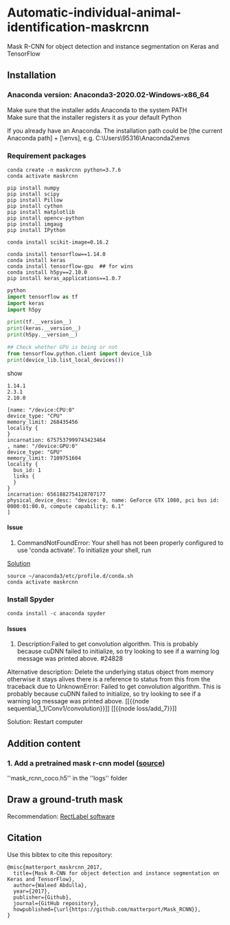 # Automatic-individual-animal-identification-maskrcnn
Mask R-CNN for object detection and instance segmentation on Keras and TensorFlow

## Installation

### Anaconda version: Anaconda3-2020.02-Windows-x86_64

Make sure that the installer adds Anaconda to the system PATH  
Make sure that the installer registers it as your default Python

If you already have an Anaconda. The installation path could be [the current Anaconda path] + [\envs], e.g. C:\Users\95316\Anaconda2\envs

### Requirement packages
```
conda create -n maskrcnn python=3.7.6
conda activate maskrcnn

pip install numpy
pip install scipy
pip install Pillow
pip install cython
pip install matplotlib
pip install opencv-python
pip install imgaug
pip install IPython
```
```
conda install scikit-image=0.16.2

conda install tensorflow==1.14.0
conda install keras
conda install tensorflow-gpu  ## for wins
conda install h5py==2.10.0
pip install keras_applications==1.0.7
```

``` python
python
import tensorflow as tf
import keras
import h5py

print(tf.__version__)
print(keras.__version__)
print(h5py.__version__)

## Check whether GPU is being or not
from tensorflow.python.client import device_lib
print(device_lib.list_local_devices())
```
show
```
1.14.1
2.3.1
2.10.0

[name: "/device:CPU:0"
device_type: "CPU"
memory_limit: 268435456
locality {
}
incarnation: 6757537999743423464
, name: "/device:GPU:0"
device_type: "GPU"
memory_limit: 7109751604
locality {
  bus_id: 1
  links {
  }
}
incarnation: 6561882754128707177
physical_device_desc: "device: 0, name: GeForce GTX 1080, pci bus id: 0000:01:00.0, compute capability: 6.1"
]
```
#### Issue
1. CommandNotFoundError: Your shell has not been properly configured to use 'conda activate'. To initialize your shell, run

[Solution](https://github.com/conda/conda/issues/7980#issuecomment-441358406)
```
source ~/anaconda3/etc/profile.d/conda.sh
conda activate maskrcnn
```


### Install Spyder
```
conda install -c anaconda spyder
```
#### Issues
1. Description:Failed to get convolution algorithm. This is probably because cuDNN failed to initialize, so try looking to see if a warning log message was printed above. #24828

Alternative description: Delete the underlying status object from memory otherwise it stays alives there is a reference to status from this from the traceback due to UnknownError: Failed to get convolution algorithm. This is probably because cuDNN failed to initialize, so try looking to see if a warning log message was printed above. [[{{node sequential_1_1/Conv1/convolution}}]] [[{{node loss/add_7}}]]

Solution: Restart computer


## Addition content
### 1. Add a pretrained mask r-cnn model ([source](https://github.com/matterport/Mask_RCNN/releases))
''mask_rcnn_coco.h5'' in the ''logs'' folder


## Draw a ground-truth mask

Recommendation: [RectLabel software](https://rectlabel.com/)

## Citation
Use this bibtex to cite this repository:
```
@misc{matterport_maskrcnn_2017,
  title={Mask R-CNN for object detection and instance segmentation on Keras and TensorFlow},
  author={Waleed Abdulla},
  year={2017},
  publisher={Github},
  journal={GitHub repository},
  howpublished={\url{https://github.com/matterport/Mask_RCNN}},
}
```

